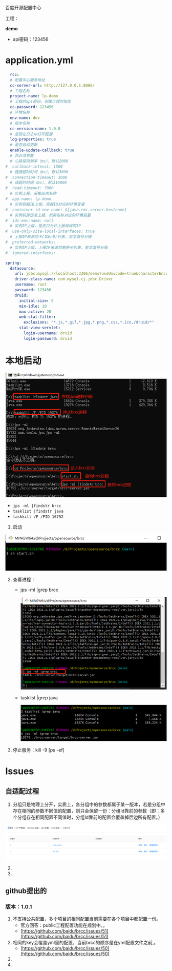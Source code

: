 百度开源配置中心


工程：

**demo**
- api密码：123456

# application.yml

```yaml
  rcc:
  # 配置中心服务地址
  cc-server-url: http://127.0.0.1:8086/
  # 工程名称
  project-name: lp-demo
  # 工程的api密码，创建工程时指定
  cc-password: 123456
  # 环境名称
  env-name: dev
  # 版本名称
  cc-version-name: 1.0.0
  # 是否在日志中打印配置
  log-properties: true
  # 是否自动更新
  enable-update-callback: true
  # 非必须参数
  # 心跳探测频率（ms），默认2000
#  callback-inteval: 1500
  # 链接超时时间（ms），默认3000
#  connection-timeout: 3000
  # 读超时时间（ms），默认10000
#  read-timeout: 7000
  # 实例上报，采集应用名称
#  app-name: lp-demo
  # 实例容器ID上报，容器ID对应的环境变量
#  container-id-env-name: ${java.rmi.server.hostname}
  # 实例机房信息上报，机房名称对应的环境变量
#  idc-env-name: null
  # 实例IP上报，是否只允许上报局域网IP
#  use-only-site-local-interfaces: true
  # 上报IP来源网卡(如en0)列表，英文逗号分隔
#  preferred-networks:
  # 实例IP上报，上报IP来源忽略网卡列表，英文逗号分隔
#  ignored-interfaces:
```

```yaml
spring:
  datasource:
    url: jdbc:mysql://localhost:3306/demo?useUnicode=true&characterEncoding=utf-8&serverTimezone=Asia/Shanghai
    driver-class-name: com.mysql.cj.jdbc.Driver
    username: root
    password: 123456
    druid:
      initial-size: 5
      min-idle: 10
      max-active: 20
      web-stat-filter:
        exclusions: "*.js,*.gif,*.jpg,*.png,*.css,*.ico,/druid/*"
      stat-view-servlet:
        login-username: druid
        login-password: druid
```

# 本地启动

![brcc查看进程cmd.png](../resources/static/images/brcc查看进程cmd.png)

- `jps -ml |findstr brcc`
- `tasklist |findstr java`
- `taskkill /F /PID 16752`

1. 启动

![brcc启动.png](../resources/static/images/brcc启动.png)

2. 查看进程：

   - jps -ml |grep brcc

     ![brcc查看进程gitbash.png](../resources/static/images/brcc查看进程gitbash.png)

   - tasklist |grep java

     ![brcc查看进程gitbash2.png](../resources/static/images/brcc查看进程gitbash2.png)

3. 停止服务：kill -9 [ps -ef]

# Issues

## 自适配过程

1. 分组只是物理上分开，实质上，各分组中的参数都属于某一版本，若是分组中存在相同的参数不同值的配置，则只会保留一份：分组Id靠前的参数（即：多个分组存在相同配置不同值时，分组Id靠前的配置会覆盖掉后边所有配置。）

![brcc分组.png](../resources/static/images/brcc分组.png)

2. 
3. 

## github提出的

### 版本：1.0.1

1. 不支持公共配置，多个项目的相同配置当前需要在各个项目中都配置一份。
   - 官方回答：public工程配置功能在规划中。。
   - [https://github.com/baidu/brcc/issues/51](https://github.com/baidu/brcc/issues/51)
2. 相同的key会覆盖yml里的配置，当前brcc的顺序是在yml配置文件之前,。
   - [https://github.com/baidu/brcc/issues/50](https://github.com/baidu/brcc/issues/50)
3. 
4. 

